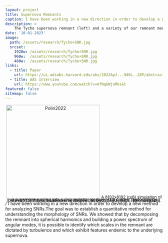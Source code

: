 ```yaml
---
layout: project
title: Supernova Remnants
caption: I have been working in a new direction in order to develop a new method for analyzing SNRs.The goal was to establish a quantitative method for understanding the morphology of SNRs. We showed that by decomposing the remnant into spherical harmonics and building a power spectrum of angular modes, it is possible to identify which scales in the remnant are dictated by turbulence and which exhibit features endemic to the underlying supernova.
description: >
    The Tycho supernova remnant (left) and a variety of our remnant models tracing the dominant angular mode in the remnant power spectrum (right).
date: '10-01-2023'
image: 
  path: /assets/research/Tycho+SNR.jpg
  srcset: 
    1920w: /assets/research/Tycho+SNR.jpg
    960w:  /assets/research/Tycho+SNR.jpg
    480w:  /assets/research/Tycho+SNR.jpg
links:
  - title: Paper
    url: https://ui.adsabs.harvard.edu/abs/2022ApJ...940L..28P/abstract
  - title: AAS Interview
    url: https://www.youtube.com/watch?v=mfNqUWjoMks&t
featured: false
sitemap: false
---
```

<center>
<img src="/assets/talks/SNR.jpg" alt="Polin2022" style="width:300"/>
<span style="font-size: small"> <span style="line-height: 0.1em"> A 8192x8192 (rxθ) simulation of a supernova running into a circumstellar medium. The contact discontinuity between the forward and reverse shoack has become Rayleigh Taylor unstable ([Polin 2022](https://ui.adsabs.harvard.edu/abs/2022ApJ...940L..28P/abstract)). </span></span>
</center>
/
I have been working in a new direction in order to develop a new method for analyzing SNRs.The goal was to establish a quantitative method for understanding the morphology of SNRs. We showed that by decomposing the remnant into spherical harmonics and building a power spectrum of angular modes, it is possible to identify which scales in the remnant are dictated by turbulence and which exhibit features endemic to the underlying supernova.


